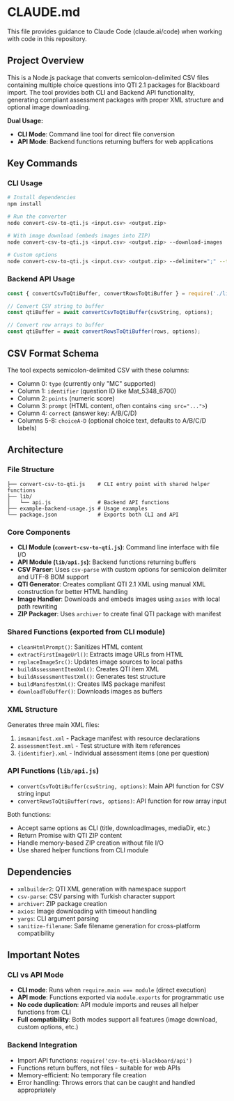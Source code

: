 # CLAUDE.md

This file provides guidance to Claude Code (claude.ai/code) when working with code in this repository.

## Project Overview

This is a Node.js package that converts semicolon-delimited CSV files containing multiple choice questions into QTI 2.1 packages for Blackboard import. The tool provides both CLI and Backend API functionality, generating compliant assessment packages with proper XML structure and optional image downloading.

**Dual Usage:**
- **CLI Mode**: Command line tool for direct file conversion
- **API Mode**: Backend functions returning buffers for web applications

## Key Commands

### CLI Usage
```bash
# Install dependencies
npm install

# Run the converter
node convert-csv-to-qti.js <input.csv> <output.zip>

# With image download (embeds images into ZIP)
node convert-csv-to-qti.js <input.csv> <output.zip> --download-images

# Custom options
node convert-csv-to-qti.js <input.csv> <output.zip> --delimiter=";" --title="Custom Pool Name" --media-dir="images"
```

### Backend API Usage
```javascript
const { convertCsvToQtiBuffer, convertRowsToQtiBuffer } = require('./lib/api');

// Convert CSV string to buffer
const qtiBuffer = await convertCsvToQtiBuffer(csvString, options);

// Convert row arrays to buffer  
const qtiBuffer = await convertRowsToQtiBuffer(rows, options);
```

## CSV Format Schema

The tool expects semicolon-delimited CSV with these columns:
- Column 0: `type` (currently only "MC" supported)
- Column 1: `identifier` (question ID like Mat_5348_6700)
- Column 2: `points` (numeric score)
- Column 3: `prompt` (HTML content, often contains `<img src="...">`)
- Column 4: `correct` (answer key: A/B/C/D)
- Columns 5-8: `choiceA-D` (optional choice text, defaults to A/B/C/D labels)

## Architecture

### File Structure
```
├── convert-csv-to-qti.js    # CLI entry point with shared helper functions
├── lib/
│   └── api.js               # Backend API functions
├── example-backend-usage.js # Usage examples
└── package.json             # Exports both CLI and API
```

### Core Components

- **CLI Module (`convert-csv-to-qti.js`)**: Command line interface with file I/O
- **API Module (`lib/api.js`)**: Backend functions returning buffers
- **CSV Parser**: Uses `csv-parse` with custom options for semicolon delimiter and UTF-8 BOM support
- **QTI Generator**: Creates compliant QTI 2.1 XML using manual XML construction for better HTML handling
- **Image Handler**: Downloads and embeds images using `axios` with local path rewriting
- **ZIP Packager**: Uses `archiver` to create final QTI package with manifest

### Shared Functions (exported from CLI module)
- `cleanHtmlPrompt()`: Sanitizes HTML content
- `extractFirstImageUrl()`: Extracts image URLs from HTML
- `replaceImageSrc()`: Updates image sources to local paths
- `buildAssessmentItemXml()`: Creates QTI item XML
- `buildAssessmentTestXml()`: Generates test structure
- `buildManifestXml()`: Creates IMS package manifest
- `downloadToBuffer()`: Downloads images as buffers

### XML Structure

Generates three main XML files:
1. `imsmanifest.xml` - Package manifest with resource declarations
2. `assessmentTest.xml` - Test structure with item references
3. `{identifier}.xml` - Individual assessment items (one per question)

### API Functions (`lib/api.js`)

- `convertCsvToQtiBuffer(csvString, options)`: Main API function for CSV string input
- `convertRowsToQtiBuffer(rows, options)`: API function for row array input

Both functions:
- Accept same options as CLI (title, downloadImages, mediaDir, etc.)
- Return Promise<Buffer> with QTI ZIP content
- Handle memory-based ZIP creation without file I/O
- Use shared helper functions from CLI module

## Dependencies

- `xmlbuilder2`: QTI XML generation with namespace support
- `csv-parse`: CSV parsing with Turkish character support
- `archiver`: ZIP package creation
- `axios`: Image downloading with timeout handling
- `yargs`: CLI argument parsing
- `sanitize-filename`: Safe filename generation for cross-platform compatibility

## Important Notes

### CLI vs API Mode
- **CLI mode**: Runs when `require.main === module` (direct execution)
- **API mode**: Functions exported via `module.exports` for programmatic use
- **No code duplication**: API module imports and reuses all helper functions from CLI
- **Full compatibility**: Both modes support all features (image download, custom options, etc.)

### Backend Integration
- Import API functions: `require('csv-to-qti-blackboard/api')`
- Functions return buffers, not files - suitable for web APIs
- Memory-efficient: No temporary file creation
- Error handling: Throws errors that can be caught and handled appropriately